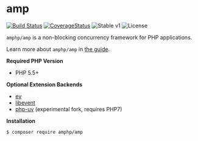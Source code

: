 # amp

[![Build Status](https://img.shields.io/travis/amphp/amp/master.svg?style=flat-square)](https://travis-ci.org/amphp/amp)
[![CoverageStatus](https://img.shields.io/coveralls/amphp/amp/master.svg?style=flat-square)](https://coveralls.io/github/amphp/amp?branch=master)
![Stable v1](https://img.shields.io/badge/stable-v1-green.svg?style=flat-square)
![License](https://img.shields.io/badge/license-MIT-blue.svg?style=flat-square)

`amphp/amp` is a non-blocking concurrency framework for PHP applications.

Learn more about `amphp/amp` in [the guide](http://amphp.org/docs/amp/).

**Required PHP Version**

- PHP 5.5+

**Optional Extension Backends**

- [ev](https://pecl.php.net/package/ev)
- [libevent](https://pecl.php.net/package/libevent)
- [php-uv](https://github.com/bwoebi/php-uv) (experimental fork, requires PHP7)

**Installation**

```bash
$ composer require amphp/amp
```
